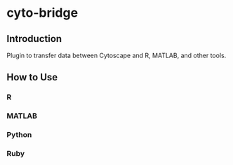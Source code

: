 cyto-bridge
===========

## Introduction
Plugin to transfer data between Cytoscape and R, MATLAB, and other tools.

## How to Use

### R
### MATLAB
### Python
### Ruby

